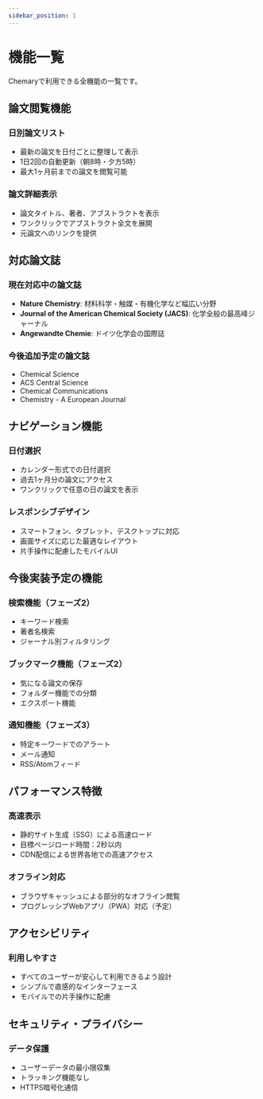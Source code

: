 ```yaml
---
sidebar_position: 1
---
```


# 機能一覧

Chemaryで利用できる全機能の一覧です。

## 論文閲覧機能

### 日別論文リスト
- 最新の論文を日付ごとに整理して表示
- 1日2回の自動更新（朝8時・夕方5時）
- 最大1ヶ月前までの論文を閲覧可能

### 論文詳細表示
- 論文タイトル、著者、アブストラクトを表示
- ワンクリックでアブストラクト全文を展開
- 元論文へのリンクを提供

## 対応論文誌

### 現在対応中の論文誌
- **Nature Chemistry**: 材料科学・触媒・有機化学など幅広い分野
- **Journal of the American Chemical Society (JACS)**: 化学全般の最高峰ジャーナル
- **Angewandte Chemie**: ドイツ化学会の国際誌

### 今後追加予定の論文誌
- Chemical Science
- ACS Central Science
- Chemical Communications
- Chemistry - A European Journal

## ナビゲーション機能

### 日付選択
- カレンダー形式での日付選択
- 過去1ヶ月分の論文にアクセス
- ワンクリックで任意の日の論文を表示

### レスポンシブデザイン
- スマートフォン、タブレット、デスクトップに対応
- 画面サイズに応じた最適なレイアウト
- 片手操作に配慮したモバイルUI

## 今後実装予定の機能

### 検索機能（フェーズ2）
- キーワード検索
- 著者名検索
- ジャーナル別フィルタリング

### ブックマーク機能（フェーズ2）
- 気になる論文の保存
- フォルダー機能での分類
- エクスポート機能

### 通知機能（フェーズ3）
- 特定キーワードでのアラート
- メール通知
- RSS/Atomフィード

## パフォーマンス特徴

### 高速表示
- 静的サイト生成（SSG）による高速ロード
- 目標ページロード時間：2秒以内
- CDN配信による世界各地での高速アクセス

### オフライン対応
- ブラウザキャッシュによる部分的なオフライン閲覧
- プログレッシブWebアプリ（PWA）対応（予定）

## アクセシビリティ

### 利用しやすさ
- すべてのユーザーが安心して利用できるよう設計
- シンプルで直感的なインターフェース
- モバイルでの片手操作に配慮

## セキュリティ・プライバシー

### データ保護
- ユーザーデータの最小限収集
- トラッキング機能なし
- HTTPS暗号化通信